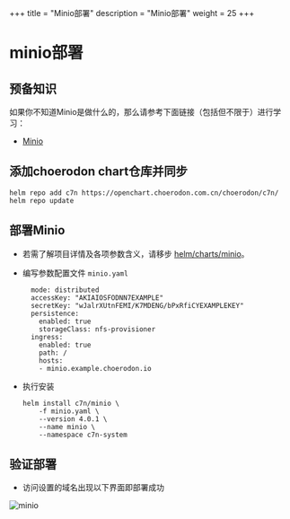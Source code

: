 +++
title = "Minio部署"
description = "Minio部署"
weight = 25
+++

# minio部署

## 预备知识

如果你不知道Minio是做什么的，那么请参考下面链接（包括但不限于）进行学习：

- [Minio](https://github.com/minio/minio#minio-quickstart-guide)

## 添加choerodon chart仓库并同步

```
helm repo add c7n https://openchart.choerodon.com.cn/choerodon/c7n/
helm repo update
```

## 部署Minio

- 若需了解项目详情及各项参数含义，请移步 [helm/charts/minio](https://github.com/helm/charts/tree/master/stable/minio#minio)。
- 编写参数配置文件 `minio.yaml`

        mode: distributed
        accessKey: "AKIAIOSFODNN7EXAMPLE"
        secretKey: "wJalrXUtnFEMI/K7MDENG/bPxRfiCYEXAMPLEKEY"
        persistence:
          enabled: true
          storageClass: nfs-provisioner
        ingress:
          enabled: true
          path: /
          hosts:
          - minio.example.choerodon.io

- 执行安装
    ```shell
    helm install c7n/minio \
        -f minio.yaml \
        --version 4.0.1 \
        --name minio \
        --namespace c7n-system
    ```

## 验证部署

- 访问设置的域名出现以下界面即部署成功

![minio](/docs/installation-configuration/image/minio.png)
